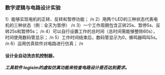 ### 数字逻辑与电路设计实验
1）能够实现电机的正转、反转和暂停功能； /n
2）用两个LED的三种状态代表电机的三种状态（例：全灭为暂停） /n
3）一个工作周期包含正转25s、暂停5s、反转25s和暂停5s； /n
4）可以自行设置工作的总时间（总时间需能够整除60s），时间使用数码管显示； /n
5）工作时间结束后，数码管显示为0，蜂鸣器鸣叫5s。 /n
6）运用仿真软件对电路进行仿真； /n

#### 设计全自动洗衣机控制器，

##### 工具软件 logisim的虚拟仿真功能来检查电路设计是否达到要求。

